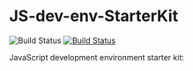 # JS-dev-env-StarterKit
![Build Status](https://ci.appveyor.com/api/projects/status/github/jan-far/JS-dev-env-StarterKit?branch=develop&svg=truepassingText=develop%20-%20OK) [![Build Status](https://travis-ci.com/jan-far/JS-dev-env-StarterKit.svg?branch=develop)](https://travis-ci.com/jan-far/JS-dev-env-StarterKit)

JavaScript development environment starter kit:
